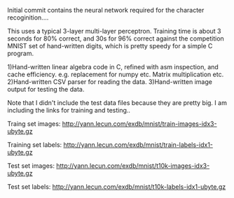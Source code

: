 Initial commit contains the neural network required for the character recoginition....

This uses a typical 3-layer multi-layer perceptron. Training time is about 3 seconds for 80% correct, and 30s for 96% correct against the competition MNIST set of hand-written digits, which is pretty speedy for a simple C program.

  1)Hand-written linear algebra code in C, refined with asm inspection, and cache efficiency. e.g. replacement for numpy etc.        Matrix multiplication etc.
  2)Hand-written CSV parser for reading the data.
  3)Hand-written image output for testing the data.
  
Note that I didn't include the test data files because they are pretty big. I am including the links for training and testing..


Traing set images:
http://yann.lecun.com/exdb/mnist/train-images-idx3-ubyte.gz

Training set labels:
http://yann.lecun.com/exdb/mnist/train-labels-idx1-ubyte.gz

Test set images:
http://yann.lecun.com/exdb/mnist/t10k-images-idx3-ubyte.gz

Test set labels:
http://yann.lecun.com/exdb/mnist/t10k-labels-idx1-ubyte.gz
